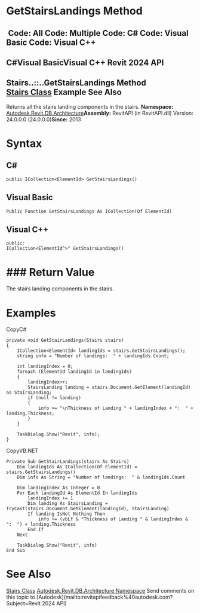# GetStairsLandings Method

﻿
 Code: All Code: Multiple Code: C# Code: Visual Basic Code: Visual C++   
---  
C#Visual BasicVisual C++
Revit 2024 API  
---  
Stairs..::..GetStairsLandings Method   
[Stairs Class](45e2c068-7e52-c84a-cfb8-a53c531d28fa.md "Stairs Class") Example See Also  
---  
Returns all the stairs landing components in the stairs. 
**Namespace:** [Autodesk.Revit.DB.Architecture](720f0c58-cb2b-4f13-374a-7348ed0a1cd3.md "Autodesk.Revit.DB.Architecture Namespace")**Assembly:** RevitAPI (in RevitAPI.dll) Version: 24.0.0.0 (24.0.0.0)**Since:** 2013 
# Syntax
C#  
---  
```text
public ICollection<ElementId> GetStairsLandings()
```
  
Visual Basic  
---  
```text
Public Function GetStairsLandings As ICollection(Of ElementId)
```
  
Visual C++  
---  
```text
public:
ICollection<ElementId^>^ GetStairsLandings()
```
  
# ### Return Value
The stairs landing components in the stairs. 
# Examples
CopyC#
```text
private void GetStairLandings(Stairs stairs)
{
    ICollection<ElementId> landingIds = stairs.GetStairsLandings();
    string info = "Number of landings:  " + landingIds.Count;

    int landingIndex = 0;
    foreach (ElementId landingId in landingIds)
    {
        landingIndex++;
        StairsLanding landing = stairs.Document.GetElement(landingId) as StairsLanding;
        if (null != landing)
        {
            info += "\nThickness of Landing " + landingIndex + ":  " + landing.Thickness;
        }
    }

    TaskDialog.Show("Revit", info);
}
```

CopyVB.NET
```text
Private Sub GetStairLandings(stairs As Stairs)
    Dim landingIds As ICollection(Of ElementId) = stairs.GetStairsLandings()
    Dim info As String = "Number of landings:  " & landingIds.Count

    Dim landingIndex As Integer = 0
    For Each landingId As ElementId In landingIds
        landingIndex += 1
        Dim landing As StairsLanding = TryCast(stairs.Document.GetElement(landingId), StairsLanding)
        If landing IsNot Nothing Then
            info += (vbLf & "Thickness of Landing " & landingIndex & ":  ") + landing.Thickness
        End If
    Next

    TaskDialog.Show("Revit", info)
End Sub
```

# See Also
[Stairs Class](45e2c068-7e52-c84a-cfb8-a53c531d28fa.md "Stairs Class")
[Autodesk.Revit.DB.Architecture Namespace](720f0c58-cb2b-4f13-374a-7348ed0a1cd3.md "Autodesk.Revit.DB.Architecture Namespace")
Send comments on this topic to [Autodesk](mailto:revitapifeedback%40autodesk.com?Subject=Revit 2024 API)